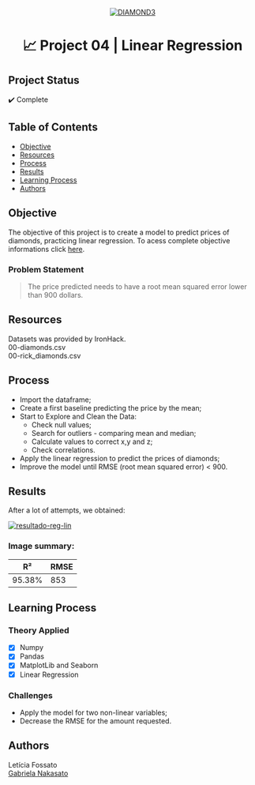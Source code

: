 <p align="center"><a href="https://imgbb.com/"><img src="https://i.ibb.co/s5zqxjj/DIAMOND3.png" alt="DIAMOND3" border="0"></a><br /><a target='_blank' href='https://pt-br.imgbb.com/'></a></p>
<h1 align="center">📈 Project 04 | Linear Regression </h1>

## Project Status
:heavy_check_mark: Complete

## Table of Contents 
- [Objective](#objective)
- [Resources](#Resources)
- [Process](#Process)
- [Results](#Results)
- [Learning Process](#Learning-Process)
- [Authors](#Authors)

## Objective
The objective of this project is to create a model to predict prices of diamonds, practicing linear regression.
To acess complete objective informations click <a href="https://drive.google.com/file/d/1SR_lkpSamfoPeFckpfvM4PskhPhkzA3l/view?usp=sharing">here</a>.

### Problem Statement
> The price predicted needs to have a root mean squared error lower than 900 dollars.

## Resources
Datasets was provided by IronHack. <br>
00-diamonds.csv<br>
00-rick_diamonds.csv<br>

## Process
- Import the dataframe;
- Create a first baseline predicting the price by the mean;
- Start to Explore and Clean the Data:
     - Check null values;
     - Search for outliers - comparing mean and median;
     - Calculate values to correct x,y and z;
     - Check correlations.
- Apply the linear regression to predict the prices of diamonds;
- Improve the model until RMSE (root mean squared error) < 900.

## Results
After a lot of attempts, we obtained:

<a href="https://ibb.co/SBP2gFW"><img src="https://i.ibb.co/yqXDCHG/resultado-reg-lin.jpg" alt="resultado-reg-lin" border="0"></a><br /><a target='_blank' href='https://pt-br.imgbb.com/'></a>
 ### Image summary:
|    R²   |  RMSE  |
|  -----  | -------|
| 95.38%  |    853 |
     
## Learning Process

### Theory Applied
- [x] Numpy
- [x] Pandas
- [x] MatplotLib and Seaborn
- [x] Linear Regression

### Challenges
- Apply the model for two non-linear variables;
- Decrease the RMSE for the amount requested.
 
## Authors
Letícia Fossato <br>
[Gabriela Nakasato](https://github.com/gabrielanakasato)
